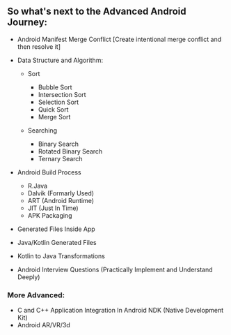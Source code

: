 ## So what's next to the Advanced Android Journey:
* Android Manifest Merge Conflict [Create intentional merge conflict and then resolve it]
* Data Structure and Algorithm:
    - Sort
        - Bubble Sort
        - Intersection Sort
        - Selection Sort
        - Quick Sort
        - Merge Sort

    - Searching
        - Binary Search
        - Rotated Binary Search
        - Ternary Search


* Android Build Process
    - R.Java
    - Dalvik (Formarly Used)
    - ART (Android Runtime)
    - JIT (Just In Time)
    - APK Packaging

* Generated Files Inside App
* Java/Kotlin Generated Files
* Kotlin to Java Transformations

* Android Interview Questions (Practically Implement and Understand Deeply)

### More Advanced:
- C and C++ Application Integration In Android NDK (Native Development Kit)
- Android AR/VR/3d